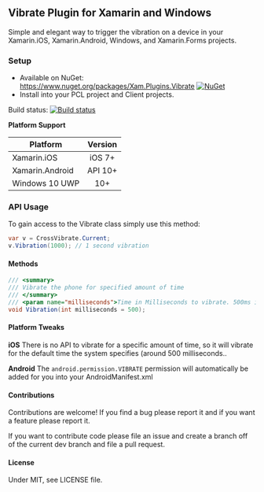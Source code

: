 ## Vibrate Plugin for Xamarin and Windows
Simple and elegant way to trigger the vibration on a device in your Xamarin.iOS, Xamarin.Android, Windows, and Xamarin.Forms projects.

### Setup
* Available on NuGet: https://www.nuget.org/packages/Xam.Plugins.Vibrate [![NuGet](https://img.shields.io/nuget/v/Xam.Plugins.Vibrate.svg?label=NuGet)](https://www.nuget.org/packages/Xam.Plugins.Vibrate/)
* Install into your PCL project and Client projects.

Build status: [![Build status](https://ci.appveyor.com/api/projects/status/pm68wxtxmudjiml1?svg=true)](https://ci.appveyor.com/project/JamesMontemagno/vibrateplugin)

**Platform Support**

|Platform|Version|
| ------------------- | :------------------: |
|Xamarin.iOS|iOS 7+|
|Xamarin.Android|API 10+|
|Windows 10 UWP|10+|


### API Usage

To gain access to the Vibrate class simply use this method:

```csharp
var v = CrossVibrate.Current;
v.Vibration(1000); // 1 second vibration
```

#### Methods

```csharp
/// <summary>
/// Vibrate the phone for specified amount of time
/// </summary>
/// <param name="milliseconds">Time in Milliseconds to vibrate. 500ms is default</param>
void Vibration(int milliseconds = 500);
```


#### Platform Tweaks

**iOS**
There is no API to vibrate for a specific amount of time, so it will vibrate for the default time the system specifies (around 500 milliseconds..

**Android**
The `android.permission.VIBRATE` permission will automatically be added for you into your AndroidManifest.xml


#### Contributions
Contributions are welcome! If you find a bug please report it and if you want a feature please report it.

If you want to contribute code please file an issue and create a branch off of the current dev branch and file a pull request.

#### License
Under MIT, see LICENSE file.
